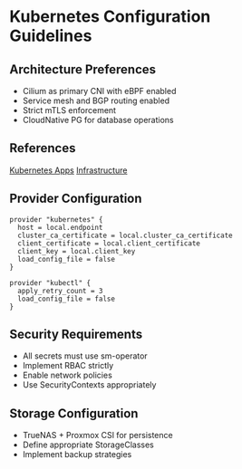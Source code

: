 # Kubernetes Configuration Guidelines

## Architecture Preferences

- Cilium as primary CNI with eBPF enabled
- Service mesh and BGP routing enabled
- Strict mTLS enforcement
- CloudNative PG for database operations

## References

[Kubernetes Apps](../../k8s/apps/README.md) [Infrastructure](../../k8s/infra/README.md)

## Provider Configuration

```hcl
provider "kubernetes" {
  host = local.endpoint
  cluster_ca_certificate = local.cluster_ca_certificate
  client_certificate = local.client_certificate
  client_key = local.client_key
  load_config_file = false
}

provider "kubectl" {
  apply_retry_count = 3
  load_config_file = false
}
```

## Security Requirements

- All secrets must use sm-operator
- Implement RBAC strictly
- Enable network policies
- Use SecurityContexts appropriately

## Storage Configuration

- TrueNAS + Proxmox CSI for persistence
- Define appropriate StorageClasses
- Implement backup strategies
